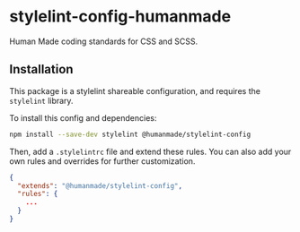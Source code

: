# stylelint-config-humanmade

Human Made coding standards for CSS and SCSS.

## Installation

This package is a stylelint shareable configuration, and requires the `stylelint` library.

To install this config and dependencies:

```bash
npm install --save-dev stylelint @humanmade/stylelint-config
```

Then, add a `.stylelintrc` file and extend these rules. You can also add your own rules and overrides for further customization.

```json
{
  "extends": "@humanmade/stylelint-config",
  "rules": {
    ...
  }
}
```
